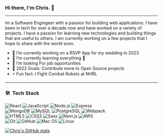 ### Hi there, I'm Chris. 👋
---
Im a Software Engingeer with a passion for building web applications. I have been in tech for over a decade now and have worked on a variety of projects. I have a passion for learning new technologies and building things that are useful to others. I am currently working on a few projects that I hope to share with the world soon.

- 🔭 I’m currently working on a RSVP App for my wedding in 2023
- 🌱 I’m currently learning everything 🤣
- 👯 I’m looking For job opportunities
- 🥅 2022 Goals: Contribute more to Open Source projects
- ⚡ Fun fact: I Fight Combat Robots at NHRL

---

<h3> 🛠 &nbsp;Tech Stack</h3>

![React](https://img.shields.io/badge/-React-grey?style=for-the-badge&logo=react)
![JavaScript](https://img.shields.io/badge/-JavaScript-grey?style=for-the-badge&logo=javascript)
![Node.js](https://img.shields.io/badge/-Node.js-grey?style=for-the-badge&logo=node.js)
![Express](https://img.shields.io/badge/-Express-grey?style=for-the-badge&logo=express)
<br>
![MongoDB](https://img.shields.io/badge/-MongoDB-grey?style=for-the-badge&logo=mongodb)
![MySQL](https://img.shields.io/badge/-MySQL-grey?style=for-the-badge&logo=mysql)
![PostgreSQL](https://img.shields.io/badge/-PostgreSQL-grey?style=for-the-badge&logo=postgresql)
![Webpack](https://img.shields.io/badge/-Webpack-grey?style=for-the-badge&logo=webpack)
<br>
![HTML5](https://img.shields.io/badge/-HTML5-grey?style=for-the-badge&logo=html5)
![CSS3](https://img.shields.io/badge/-CSS3-grey?style=for-the-badge&logo=css3)
![Sass](https://img.shields.io/badge/-Sass-grey?style=for-the-badge&logo=sass)
![Next.js](https://img.shields.io/badge/-Next.js-grey?style=for-the-badge&logo=next.js)
![AWS](https://img.shields.io/badge/-AWS-grey?style=for-the-badge&logo=amazon-aws)
<br>
![Git](https://img.shields.io/badge/-Git-grey?style=for-the-badge&logo=git)
![GitHub](https://img.shields.io/badge/-GitHub-grey?style=for-the-badge&logo=github)
![Mac OS](https://img.shields.io/badge/-Mac%20OS-grey?style=for-the-badge&logo=apple)
![Linux](https://img.shields.io/badge/-Linux-grey?style=for-the-badge&logo=linux)


[![Chris's GitHub stats](https://github-readme-stats.vercel.app/api?username=ChrsSampson)](https://github.com/ChrsSampson/github-readme-stats)

<!--
**ChrsSampson/ChrsSampson** is a ✨ _special_ ✨ repository because its `README.md` (this file) appears on your GitHub profile.

Here are some ideas to get you started:

- 🔭 I’m currently working on ...
- 🌱 I’m currently learning ...
- 👯 I’m looking to collaborate on ...
- 🤔 I’m looking for help with ...
- 💬 Ask me about ...
- 📫 How to reach me: ...
- 😄 Pronouns: ...
- ⚡ Fun fact: ...
-->
